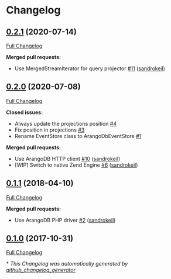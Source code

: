 # Changelog

## [0.2.1](https://github.com/sandrokeil/arangodb-event-store/tree/0.2.1) (2020-07-14)

[Full Changelog](https://github.com/sandrokeil/arangodb-event-store/compare/0.2.0...0.2.1)

**Merged pull requests:**

- Use MergedStreamIterator for query projector [\#11](https://github.com/sandrokeil/arangodb-event-store/pull/11) ([sandrokeil](https://github.com/sandrokeil))

## [0.2.0](https://github.com/sandrokeil/arangodb-event-store/tree/0.2.0) (2020-07-08)

[Full Changelog](https://github.com/sandrokeil/arangodb-event-store/compare/0.1.1...0.2.0)

**Closed issues:**

- Always update the projections position [\#4](https://github.com/sandrokeil/arangodb-event-store/issues/4)
- Fix position in projections [\#3](https://github.com/sandrokeil/arangodb-event-store/issues/3)
- Rename EventStore class to ArangoDbEventStore [\#1](https://github.com/sandrokeil/arangodb-event-store/issues/1)

**Merged pull requests:**

- Use ArangoDB HTTP client [\#10](https://github.com/sandrokeil/arangodb-event-store/pull/10) ([sandrokeil](https://github.com/sandrokeil))
- \[WIP\] Switch to native Zend Engine [\#6](https://github.com/sandrokeil/arangodb-event-store/pull/6) ([sandrokeil](https://github.com/sandrokeil))

## [0.1.1](https://github.com/sandrokeil/arangodb-event-store/tree/0.1.1) (2018-04-10)

[Full Changelog](https://github.com/sandrokeil/arangodb-event-store/compare/0.1.0...0.1.1)

**Merged pull requests:**

- Use ArangoDB PHP driver [\#2](https://github.com/sandrokeil/arangodb-event-store/pull/2) ([sandrokeil](https://github.com/sandrokeil))

## [0.1.0](https://github.com/sandrokeil/arangodb-event-store/tree/0.1.0) (2017-10-31)

[Full Changelog](https://github.com/sandrokeil/arangodb-event-store/compare/a2e9a655e70edff1e7e4bbebf5ec9180d532199a...0.1.0)



\* *This Changelog was automatically generated by [github_changelog_generator](https://github.com/github-changelog-generator/github-changelog-generator)*
